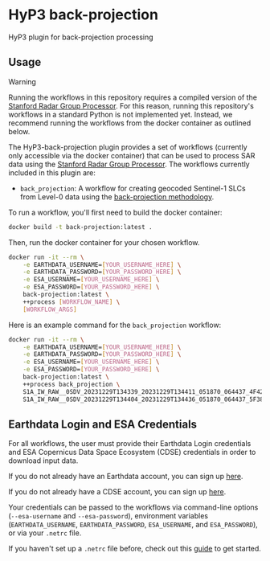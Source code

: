 # HyP3 back-projection

HyP3 plugin for back-projection processing

## Usage
> [!WARNING]
> Running the workflows in this repository requires a compiled version of the [Stanford Radar Group Processor](https://github.com/asfhyp3/back-projection). For this reason, running this repository's workflows in a standard Python is not implemented yet. Instead, we recommend running the workflows from the docker container as outlined below.

The HyP3-back-projection plugin provides a set of workflows (currently only accessible via the docker container) that can be used to process SAR data using the [Stanford Radar Group Processor](https://github.com/asfhyp3/back-projection). The workflows currently included in this plugin are:

- `back_projection`: A workflow for creating geocoded Sentinel-1 SLCs from Level-0 data using the [back-projection methodology](https://doi.org/10.1109/LGRS.2017.2753580).

To run a workflow, you'll first need to build the docker container:
```bash
docker build -t back-projection:latest .
```
Then, run the docker container for your chosen workflow.
```bash
docker run -it --rm \
    -e EARTHDATA_USERNAME=[YOUR_USERNAME_HERE] \
    -e EARTHDATA_PASSWORD=[YOUR_PASSWORD_HERE] \
    -e ESA_USERNAME=[YOUR_USERNAME_HERE] \
    -e ESA_PASSWORD=[YOUR_PASSWORD_HERE] \
    back-projection:latest \
    ++process [WORKFLOW_NAME] \
    [WORKFLOW_ARGS]
```
Here is an example command for the `back_projection` workflow:
```bash
docker run -it --rm \
    -e EARTHDATA_USERNAME=[YOUR_USERNAME_HERE] \
    -e EARTHDATA_PASSWORD=[YOUR_PASSWORD_HERE] \
    -e ESA_USERNAME=[YOUR_USERNAME_HERE] \
    -e ESA_PASSWORD=[YOUR_PASSWORD_HERE] \
    back-projection:latest \
    ++process back_projection \
    S1A_IW_RAW__0SDV_20231229T134339_20231229T134411_051870_064437_4F42-RAW \
    S1A_IW_RAW__0SDV_20231229T134404_20231229T134436_051870_064437_5F38-RAW
```

## Earthdata Login and ESA Credentials

For all workflows, the user must provide their Earthdata Login credentials and ESA Copernicus Data Space Ecosystem (CDSE) credentials in order to download input data.

If you do not already have an Earthdata account, you can sign up [here](https://urs.earthdata.nasa.gov/home).

If you do not already have a CDSE account, you can sign up [here](https://dataspace.copernicus.eu).

Your credentials can be passed to the workflows via command-line options (`--esa-username` and  `--esa-password`), environment variables
(`EARTHDATA_USERNAME`, `EARTHDATA_PASSWORD`, `ESA_USERNAME`, and `ESA_PASSWORD`), or via your `.netrc` file.

If you haven't set up a `.netrc` file
before, check out this [guide](https://harmony.earthdata.nasa.gov/docs#getting-started) to get started.
